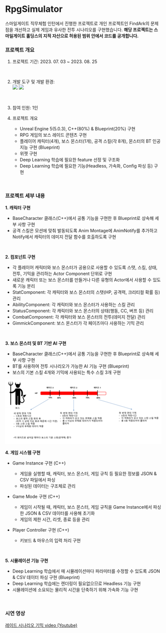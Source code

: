 # RpgSimulator
스마일게이트 직무체험 인턴에서 진행한 프로젝트로 개인 프로젝트인 FindArk의 문제점을 개선하고 실제 게임과 유사한 전투 시나리오를 구현했습니다. **해당 프로젝트는 스마일게이트 홀딩스의 지적 자산으로 허용된 범위 안에서 코드를 공개합니다.**

### 프로젝트 개요
1. 프로젝트 기간: 2023. 07. 03 ~ 2023. 08. 25
<br/>

2. 개발 도구 및 개발 환경: </br>
    <img src="https://img.shields.io/badge/UnrealEngine-0E1128?style=for-the-badge&logo=UnrealEngine&logoColor=white"> <img src="https://img.shields.io/badge/Windows-0078D6?style=for-the-badge&logo=Windows&logoColor=white">
<br/>

3. 참여 인원: 1인

4. 프로젝트 개요
    * Unreal Engine 5(5.0.3), C++(80%) & Blueprint(20%) 구현
    * RPG 게임의 보스 레이드 콘텐츠 구현
    * 플레이어 캐릭터(4개), 보스 몬스터(1개), 공격 스킬(각 8개), 몬스터의 BT 인공지능 구현 (Blueprint)
    * 위젯 구현
    * Deep Learning 학습에 필요한 feature 선정 및 구조화
    * Deep Learning 학습에 필요한 기능(Headless, 가속화, Config 파싱 등) 구현
<br/>

### 프로젝트 세부 내용
**1. 캐릭터 구현**
* BaseCharacter 클래스(C++)에서 공통 기능을 구현한 후 Blueprint로 상속해 세부 사항 구현
* 공격 스킬은 모션에 맞춰 발동되도록 Anim Montage에 AnimNotify를 추가하고 Notify에서 캐릭터의 데미지 전달 함수를 호출하도록 구현
<br/>

**2. 컴포넌트 구현**
* 각 플레이어 캐릭터와 보스 몬스터가 공용으로 사용할 수 있도록 스탯, 스킬, 상태, 전투, 기믹을 관리하는 Actor Component 단위로 구현
* 새로운 캐릭터 또는 보스 몬스터를 만들거나 다른 유형의 Actor에서 사용할 수 있도록 기능 분리
* StatComponent: 각 캐릭터와 보스 몬스터의 스탯(HP, 공격력, 크리티컬 확률 등) 관리
* AbilityComponent: 각 캐릭터와 보스 몬스터가 사용하는 스킬 관리
* StatusComponent: 각 캐릭터와 보스 몬스터의 상태(행동, CC, 버프 등) 관리
* CombatComponent: 각 캐릭터와 보스 몬스터의 전투(데미지 전달) 관리
* GimmickComponent: 보스 몬스터가 각 페이즈마다 사용하는 기믹 관리
<br/>

**3. 보스 몬스터 및 BT 기반 AI 구현**
* BaseCharacter 클래스(C++)에서 공통 기능을 구현한 후 Blueprint로 상속해 세부 사항 구현
* BT를 사용하여 전투 시나리오가 가능한 AI 기능 구현 (Blueprint)
* 보스의 기본 스킬 4개와 기믹에 사용되는 특수 스킬 3개 구현
<img src=./assets/Scenario.png>
<br/>

**4. 게임 시스템 구현**
* Game Instance 구현 (C++)
    * 게임을 실행할 때, 캐릭터, 보스 몬스터, 게임 규칙 등 필요한 정보를 JSON & CSV 파일에서 파싱
    * 파싱된 데이터는 구조체로 관리

* Game Mode 구현 (C++)
    * 게임이 시작될 때, 캐릭터, 보스 몬스터, 게임 규칙을 Game Instance에서 파싱한 JSON & CSV 데이터를 사용해 초기화
    * 게임의 제한 시간, 리셋, 종료 등을 관리
* Player Controller 구현 (C++)
    * 키보드 & 마우스의 입력 처리 구현
<br/>

**5. 시뮬레이션 기능 구현**
* Deep Learning 학습에서 매 시뮬레이션마다 파라미터를 수정할 수 있도록 JSON & CSV 데이터 파싱 구현 (Blueprint)
* Deep Learning 학습에는 렌더링이 필요없으므로 Headless 기능 구현
* 시뮬레이션에 소요되는 물리적 시간을 단축하기 위해 가속화 기능 구현
<br/>

### 시연 영상
[레이드 시나리오 기믹 video (Youtube)](https://youtu.be/ECHzW10TmL4)